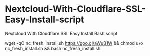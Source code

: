 # Nextcloud-With-Cloudflare-SSL-Easy-Install-script
Nextcloud With Cloudflare SSL Easy Install Bash script

wget -qO nc_fresh_install.sh https://goo.gl/aWuB1W && chmod u+x nc_fresh_install.sh && bash nc_fresh_install.sh
